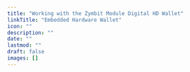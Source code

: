 ```yaml
---
title: "Working with the Zymbit Module Digital HD Wallet"
linkTitle: "Embedded Hardware Wallet"
icon: ""
description: ""
date: ""
lastmod: ""
draft: false
images: []
---
```


